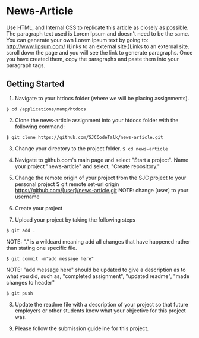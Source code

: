 # News-Article
Use HTML, and Internal CSS to replicate this article as closely as possible. The paragraph text used is Lorem Ipsum and doesn't need to be the same. You can generate your own Lorem Ipsum text by going to: http://www.lipsum.com/ (Links to an external site.)Links to an external site. scroll down the page and you will see the link to generate paragraphs. Once you have created them, copy the paragraphs and paste them into your paragraph tags. 

## Getting Started
1. Navigate to your htdocs folder (where we will be placing assignments).

``
$ cd /applications/mamp/htdocs
``

2. Clone the news-article assignment into your htdocs folder with the following command:

``
$ git clone https://github.com/SJCCodeTalk/news-article.git
``

3. Change your directory to the project folder.
``
$ cd news-article
``

4. Navigate to github.com's main page and select "Start a project". Name your project "news-article" and select, "Create repository."

5. Change the remote origin of your project from the SJC project to your personal project
$ git remote set-url origin https://github.com/[user]/news-article.git
NOTE: change [user] to your username

6. Create your project

7. Upload your project by taking the following steps

``
$ git add .
``

NOTE: "." is a wildcard meaning add all changes that have happened rather than stating one specific file. 

``
$ git commit -m"add message here"
``

NOTE: "add message here" should be updated to give a description as to what you did, such as, "completed assignment", "updated readme", "made changes to header"

``
$ git push
``

8. Update the readme file with a description of your project so that future employers or other students know what your objective for this project was. 

9. Please follow the submission guideline for this project.
